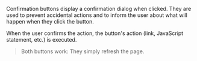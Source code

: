 Confirmation buttons display a confirmation dialog when clicked. 
They are used to prevent accidental actions and to inform the
user about what will happen when they click the button.

When the user confirms the action, the button's action (link,
JavaScript statement, etc.) is executed. 

> Both buttons work: They simply refresh the page.
